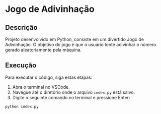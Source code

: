 # Jogo de Adivinhação

## Descrição
Projeto desenvolvido em Python, consiste em um divertido Jogo de Adivinhação. O objetivo do jogo é que o usuário tente adivinhar o número gerado aleatoriamente pela máquina.

## Execução
Para executar o código, siga estas etapas:

1. Abra o terminal no VSCode.
2. Navegue até o diretório onde o arquivo `index.py` está salvo.
3. Digite o seguinte comando no terminal e pressione Enter:

```sh
python index.py
